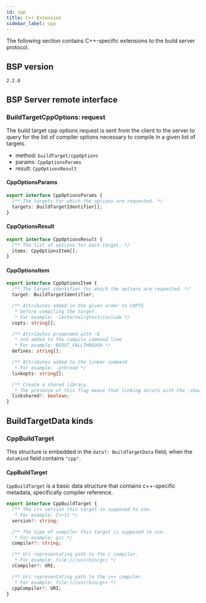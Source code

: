 ```yaml
---
id: cpp
title: C++ Extension
sidebar_label: cpp
---
```


The following section contains C++-specific extensions to the build server
protocol.

## BSP version
`2.2.0`

## BSP Server remote interface

### BuildTargetCppOptions: request

The build target cpp options request is sent from the client to the server to
query for the list of compiler options necessary to compile in a given list of
targets.

- method: `buildTarget/cppOptions`
- params: `CppOptionsParams`
- result: `CppOptionsResult`

#### CppOptionsParams


```ts
export interface CppOptionsParams {
  /** The targets for which the options are requested. */
  targets: BuildTargetIdentifier[];
}
```

#### CppOptionsResult


```ts
export interface CppOptionsResult {
  /** The list of options for each target. */
  items: CppOptionsItem[];
}
```

#### CppOptionsItem


```ts
export interface CppOptionsItem {
  /** The target identifier for which the options are requested. */
  target: BuildTargetIdentifier;

  /** Attributes added in the given order to COPTS
   * before compiling the target.
   * For example: -Iexternal/gtest/include */
  copts: string[];

  /** Attributes prepended with -D
   * and added to the compile command line
   * For example: BOOST_FALLTHROUGH */
  defines: string[];

  /** Attributes added to the linker command
   * For example: -pthread */
  linkopts: string[];

  /** Create a shared library.
   * The presence of this flag means that linking occurs with the -shared flag */
  linkshared?: boolean;
}
```

## BuildTargetData kinds

### CppBuildTarget
This structure is embedded in
the `data?: BuildTargetData` field, when
the `dataKind` field contains `"cpp"`.

#### CppBuildTarget

`CppBuildTarget` is a basic data structure that contains c++-specific
metadata, specifically compiler reference.

```ts
export interface CppBuildTarget {
  /** The c++ version this target is supposed to use.
   * For example: C++11 */
  version?: string;

  /** The type of compiler this target is supposed to use.
   * For example: gcc */
  compiler?: string;

  /** Uri representating path to the c compiler.
   * For example: file:///usr/bin/gcc */
  cCompiler?: URI;

  /** Uri representating path to the c++ compiler.
   * For example: file:///usr/bin/g++ */
  cppCompiler?: URI;
}
```

